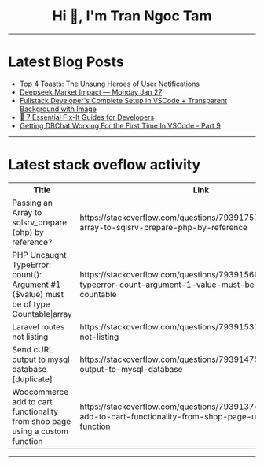 <h1 align="center">Hi 👋, I'm Tran Ngoc Tam</h1>

---

# Latest Blog Posts 
<!-- BLOG-POST-LIST:START -->
- [Top 4 Toasts: The Unsung Heroes of User Notifications](https://dev.to/lovestaco/top-4-toasts-the-unsung-heroes-of-user-notifications-5nh)
- [Deepseek Market Impact — Monday Jan 27](https://dev.to/ben/deepseek-market-impact-2g2n)
- [Fullstack Developer&#39;s Complete Setup in VSCode + Transparent Background with Image](https://dev.to/brunociccarino/fullstack-developers-complete-setup-in-vscode-transparent-background-with-image-258e)
- [🚀 7 Essential Fix-It Guides for Developers](https://dev.to/0x2e_tech/7-essential-fix-it-guides-for-developers-4h3a)
- [Getting DBChat Working For the First Time In VSCode - Part 9](https://dev.to/shrsv/getting-dbchat-working-for-the-first-time-in-vscode-part-9-23ca)
<!-- BLOG-POST-LIST:END -->

---

# Latest stack oveflow activity
<table>
  <tr><th>Title</th><th>Link</th></tr>
  <!-- STACKOVERFLOW:START --><tr><td>Passing an Array to sqlsrv_prepare &lpar;php&rpar; by reference?</td><td>https://stackoverflow.com/questions/79391757/passing-an-array-to-sqlsrv-prepare-php-by-reference</td></tr><tr><td>PHP Uncaught TypeError: count&lpar;&rpar;: Argument #1 &lpar;$value&rpar; must be of type Countable|array</td><td>https://stackoverflow.com/questions/79391568/php-uncaught-typeerror-count-argument-1-value-must-be-of-type-countable</td></tr><tr><td>Laravel routes not listing</td><td>https://stackoverflow.com/questions/79391537/laravel-routes-not-listing</td></tr><tr><td>Send cURL output to mysql database [duplicate]</td><td>https://stackoverflow.com/questions/79391475/send-curl-output-to-mysql-database</td></tr><tr><td>Woocommerce add to cart functionality from shop page using a custom function</td><td>https://stackoverflow.com/questions/79391374/woocommerce-add-to-cart-functionality-from-shop-page-using-a-custom-function</td></tr><!-- STACKOVERFLOW:END -->
</table>

---


